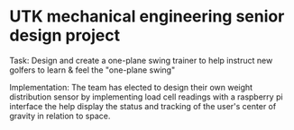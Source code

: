 # UTK mechanical engineering senior design project

Task: Design and create a one-plane swing trainer to help instruct new golfers to learn
& feel the "one-plane swing"

Implementation: The team has elected to design their own weight distribution sensor by implementing load cell readings with a 
raspberry pi interface the help display the status and tracking of the user's center of gravity in relation to space.

